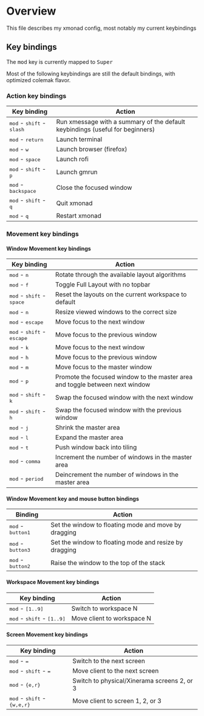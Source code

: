 # Overview

This file describes my xmonad config, most notably my current keybindings

## Key bindings

The <kbd>mod</kbd> key is currently mapped to <kbd>Super</kbd>

Most of the following keybindings are still the default bindings, with optimized colemak flavor.

### Action key bindings

| Key binding                                             | Action                                                                        |
|---------------------------------------------------------|-------------------------------------------------------------------------------|
| <kbd>mod</kbd> - <kbd>shift</kbd>   - <kbd>slash</kbd>  | Run xmessage with a summary of the default keybindings (useful for beginners) |
| <kbd>mod</kbd> - <kbd>return</kbd>                      | Launch terminal                                                               |
| <kbd>mod</kbd> - <kbd>w</kbd>                           | Launch browser (firefox)                                                      |
| <kbd>mod</kbd> - <kbd>space</kbd>                       | Launch rofi                                                                   |
| <kbd>mod</kbd> - <kbd>shift</kbd>   - <kbd>p</kbd>      | Launch gmrun                                                                  |
| <kbd>mod</kbd> - <kbd>backspace</kbd>                   | Close the focused window                                                      |
| <kbd>mod</kbd> - <kbd>shift</kbd>   - <kbd>q</kbd>      | Quit xmonad                                                                   |
| <kbd>mod</kbd> - <kbd>q</kbd>                           | Restart xmonad                                                                |

### Movement key bindings

#### Window Movement key bindings

| Key binding                                             | Action                                                                        |
|---------------------------------------------------------|-------------------------------------------------------------------------------|
| <kbd>mod</kbd> - <kbd>n</kbd>                           | Rotate through the available layout algorithms                                |
| <kbd>mod</kbd> - <kbd>f</kbd>                           | Toggle Full Layout with no topbar                                             |
| <kbd>mod</kbd> - <kbd>shift</kbd>   - <kbd>space</kbd>  | Reset the layouts on the current workspace to default                         |
| <kbd>mod</kbd> - <kbd>n</kbd>                           | Resize viewed windows to the correct size                                     |
| <kbd>mod</kbd> - <kbd>escape</kbd>                      | Move focus to the next window                                                 |
| <kbd>mod</kbd> - <kbd>shift</kbd>   - <kbd>escape</kbd> | Move focus to the previous window                                             |
| <kbd>mod</kbd> - <kbd>k</kbd>                           | Move focus to the next window                                                 |
| <kbd>mod</kbd> - <kbd>h</kbd>                           | Move focus to the previous window                                             |
| <kbd>mod</kbd> - <kbd>m</kbd>                           | Move focus to the master window                                               |
| <kbd>mod</kbd> - <kbd>p</kbd>                           | Promote the focused window to the master area and toggle between next window  |
| <kbd>mod</kbd> - <kbd>shift</kbd>   - <kbd>k</kbd>      | Swap the focused window with the next window                                  |
| <kbd>mod</kbd> - <kbd>shift</kbd>   - <kbd>h</kbd>      | Swap the focused window with the previous window                              |
| <kbd>mod</kbd> - <kbd>j</kbd>                           | Shrink the master area                                                        |
| <kbd>mod</kbd> - <kbd>l</kbd>                           | Expand the master area                                                        |
| <kbd>mod</kbd> - <kbd>t</kbd>                           | Push window back into tiling                                                  |
| <kbd>mod</kbd> - <kbd>comma</kbd>                       | Increment the number of windows in the master area                            |
| <kbd>mod</kbd> - <kbd>period</kbd>                      | Deincrement the number of windows in the master area                          |

#### Window Movement key and mouse button bindings

| Binding                                                 | Action                                                                        |
|---------------------------------------------------------|-------------------------------------------------------------------------------|
| <kbd>mod</kbd> - <kbd>button1</kbd>                     | Set the window to floating mode and move by dragging                          |
| <kbd>mod</kbd> - <kbd>button3</kbd>                     | Set the window to floating mode and resize by dragging                        |
| <kbd>mod</kbd> - <kbd>button2</kbd>                     | Raise the window to the top of the stack                                      |

#### Workspace Movement key bindings

| Key binding                                             | Action                                                                        |
|---------------------------------------------------------|-------------------------------------------------------------------------------|
| <kbd>mod</kbd> - <kbd>[1..9]</kbd>                      | Switch to workspace N                                                         |
| <kbd>mod</kbd> - <kbd>shift</kbd>   - <kbd>[1..9]</kbd> | Move client to workspace N                                                    |

#### Screen Movement key bindings
| Key binding                                             | Action                                                                        |
|---------------------------------------------------------|-------------------------------------------------------------------------------|
| <kbd>mod</kbd> - <kbd>=</kbd>                           | Switch to the next screen                                                     |
| <kbd>mod</kbd> - <kbd>shift</kbd> - <kbd>=</kbd>        | Move client to the next screen                                                |
| <kbd>mod</kbd> - <kbd>{e,r}</kbd>                     | Switch to physical/Xinerama screens 2, or 3                                     |
| <kbd>mod</kbd> - <kbd>shift</kbd>   - <kbd>{w,e,r}</kbd>| Move client to screen 1, 2, or 3                                              |

